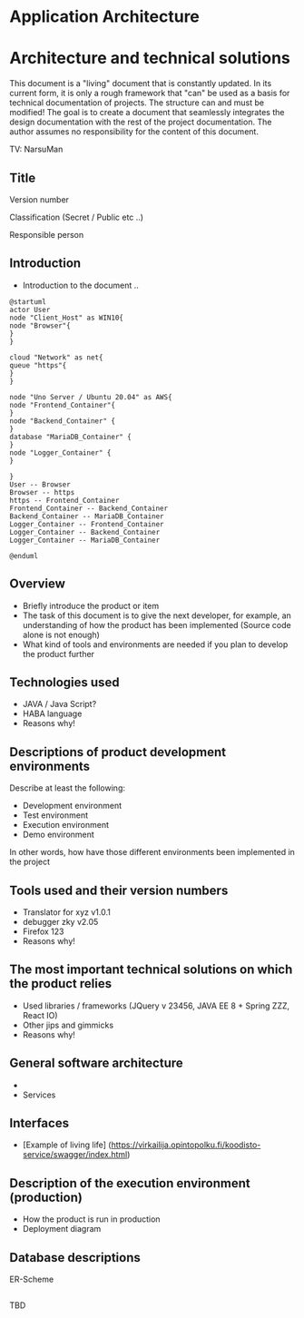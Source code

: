 # Application Architecture

# Architecture and technical solutions

This document is a "living" document that is constantly updated. In its current form, it is only a rough framework that "can" be used as a basis for technical documentation of projects. The structure can and must be modified! The goal is to create a document that seamlessly integrates the design documentation with the rest of the project documentation. The author assumes no responsibility for the content of this document.

TV: NarsuMan

## Title

Version number

Classification (Secret / Public etc ..)

Responsible person





## Introduction

* Introduction to the document ..


```plantuml
@startuml
actor User
node "Client_Host" as WIN10{
node "Browser"{
}
}

cloud "Network" as net{
queue "https"{
}
}

node "Uno Server / Ubuntu 20.04" as AWS{ 
node "Frontend_Container"{ 
}
node "Backend_Container" {
}
database "MariaDB_Container" {
}
node "Logger_Container" {
}

}
User -- Browser
Browser -- https
https -- Frontend_Container
Frontend_Container -- Backend_Container
Backend_Container -- MariaDB_Container
Logger_Container -- Frontend_Container
Logger_Container -- Backend_Container
Logger_Container -- MariaDB_Container

@enduml
```



## Overview

* Briefly introduce the product or item
* The task of this document is to give the next developer, for example, an understanding of how the product has been implemented (Source code alone is not enough)
* What kind of tools and environments are needed if you plan to develop the product further


## Technologies used

  * JAVA / Java Script?
  * HABA language
  * Reasons why!

  
## Descriptions of product development environments

Describe at least the following:

* Development environment
* Test environment
* Execution environment
* Demo environment

In other words, how have those different environments been implemented in the project

## Tools used and their version numbers

* Translator for xyz v1.0.1
* debugger zky v2.05
* Firefox 123
* Reasons why!



## The most important technical solutions on which the product relies


  * Used libraries / frameworks (JQuery v 23456, JAVA EE 8 + Spring ZZZ, React IO)
  * Other jips and gimmicks
  * Reasons why!
  

## General software architecture

  *
  * Services
  

## Interfaces

  * [Example of living life] (https://virkailija.opintopolku.fi/koodisto-service/swagger/index.html)

## Description of the execution environment (production)

  * How the product is run in production
  * Deployment diagram


## Database descriptions


ER-Scheme


##






TBD
